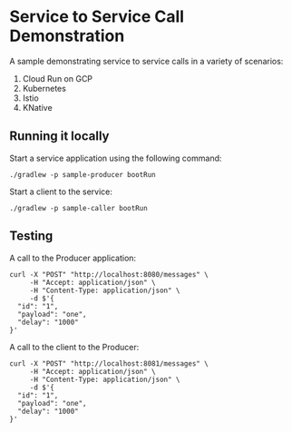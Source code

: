 # Service to Service Call Demonstration

A sample demonstrating service to service calls in a variety of scenarios:
1. Cloud Run on GCP
2. Kubernetes
3. Istio 
4. KNative

## Running it locally
Start a service application using the following command:

```shell
./gradlew -p sample-producer bootRun
```

Start a client to the service:
```shell
./gradlew -p sample-caller bootRun
```

## Testing

A call to the Producer application:
```shell
curl -X "POST" "http://localhost:8080/messages" \
     -H "Accept: application/json" \
     -H "Content-Type: application/json" \
     -d $'{
  "id": "1",
  "payload": "one",
  "delay": "1000"
}'
```

A call to the client to the Producer:
```shell
curl -X "POST" "http://localhost:8081/messages" \
     -H "Accept: application/json" \
     -H "Content-Type: application/json" \
     -d $'{
  "id": "1",
  "payload": "one",
  "delay": "1000"
}'
```